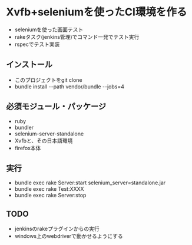 Xvfb+seleniumを使ったCI環境を作る
======================

- seleniumを使った画面テスト
- rakeタスク(jenkins管理)でコマンド一発でテスト実行
- rspecでテスト実装

インストール
------------

- このプロジェクトをgit clone
- bundle install --path vendor/bundle --jobs=4

必須モジュール・パッケージ
------------

- ruby
- bundler
- selenium-server-standalone
- Xvfbと、その日本語環境
- firefox本体

実行
-----

- bundle exec rake Server:start selenium_server=standalone.jar
- bundle exec rake Test:XXXX
- bundle exec rake Server:stop

TODO
----

- jenkinsのrakeプラグインからの実行
- windows上のwebdriverで動かせるようにする
